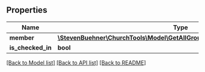 # # 

## Properties

Name | Type | Description | Notes
------------ | ------------- | ------------- | -------------
**member** | [**\StevenBuehner\ChurchTools\Model\GetAllGroupMembers200ResponseDataInner**](GetAllGroupMembers200ResponseDataInner.md) |  | [optional]
**is_checked_in** | **bool** |  | [optional]

[[Back to Model list]](../../README.md#models) [[Back to API list]](../../README.md#endpoints) [[Back to README]](../../README.md)
